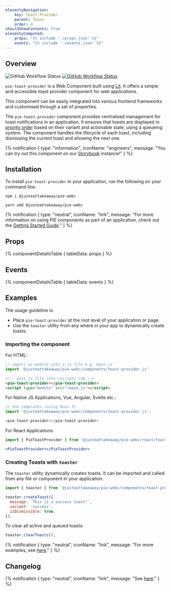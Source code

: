```yaml
---
eleventyNavigation:
    key: Toast Provider
    parent: Toast
    order: 4
shouldShowContents: true
eleventyComputed:
    props: "{% include './props.json' %}"
    events: "{% include './events.json' %}"
---
```


## Overview

<p>
  <a href="https://www.npmjs.com/@justeattakeaway/pie-toast-provider" style="text-decoration: none">
    <img alt="GitHub Workflow Status" src="https://img.shields.io/npm/v/@justeattakeaway/pie-toast.svg?label=pie-toast-provider">
  </a>

  <a href="https://www.npmjs.com/package/@justeattakeaway/pie-webc">
    <img alt="GitHub Workflow Status" src="https://img.shields.io/npm/v/@justeattakeaway/pie-webc.svg?label=pie-webc">
  </a>
</p>

`pie-toast-provider` is a Web Component built using [Lit](https://lit.dev/). It offers a simple and accessible toast provider component for web applications.

This component can be easily integrated into various frontend frameworks and customised through a set of properties.

The `pie-toast-provider` component provides centralised management for toast notifications in an application. It ensures that toasts are displayed in [priority order](/components/toast/#priority-queue) based on their variant and actionable state, using a queueing system. The component handles the lifecycle of each toast, including dismissing the current toast and showing the next one.

{% notification {
  type: "information",
  iconName: "engineers",
  message: "You can try out this component on our [Storybook](https://webc.pie.design/?path=/docs/toast-provider) instance!"
} %}

## Installation

To install `pie-toast-provider` in your application, run the following on your command line:

```shell
npm i @justeattakeaway/pie-webc
```

```shell
yarn add @justeattakeaway/pie-webc
```

{% notification {
  type: "neutral",
  iconName: "link",
  message: "For more information on using PIE components as part of an application, check out the [Getting Started Guide](https://github.com/justeattakeaway/pie/wiki/Getting-started-with-PIE-Web-Components)."
} %}

## Props

{% componentDetailsTable {
  tableData: props
} %}

## Events

{% componentDetailsTable {
  tableData: events
} %}

## Examples

The usage guideline is:

- Place `pie-toast-provider` at the root level of your application or page.
- Use the `toaster` utility from any where in your app to dynamically create toasts.

### Importing the component

For HTML:

```js
// import as module into a js file e.g. main.js
import '@justeattakeaway/pie-webc/components/toast-provider.js'
```

```html
<!-- pass js file into <script> tag -->
<pie-toast-provider></pie-toast-provider>
<script type="module" src="/main.js"></script>
```

For Native JS Applications, Vue, Angular, Svelte etc.:

```js
// Vue templates (using Nuxt 3)
import '@justeattakeaway/pie-webc/components/toast-provider.js';

<pie-toast-provider></pie-toast-provider>
```

For React Applications:

```jsx
import { PieToastProvider } from '@justeattakeaway/pie-webc/react/toast-provider.js';

<PieToastProvider></PieToastProvider>
```

### Creating Toasts with `toaster`

The `toaster` utility dynamically creates toasts. It can be imported and called from any file or component in your application.

```js
import { toaster } from '@justeattakeaway/pie-webc/components/toast-provider.js';

toaster.createToast({
  message: 'This is a success toast!',
  variant: 'success',
  isDismissible: true,
});

```

To clear all active and queued toasts:

```js
toaster.clearToasts();

```

{% notification {
  type: "neutral",
  iconName: "link",
  message: "For more examples, see [here](https://github.com/justeattakeaway/pie-aperture/tree/main)."
} %}

## Changelog

{% notification {
  type: "neutral",
  iconName: "link",
  message: "See [here](https://github.com/justeattakeaway/pie/blob/main/packages/components/pie-toast-providr/CHANGELOG.md)."
} %}
